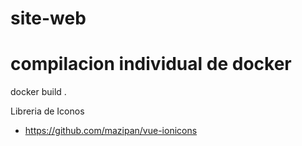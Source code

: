 # site-web

# compilacion individual de docker 
docker build .

Libreria de Iconos
- https://github.com/mazipan/vue-ionicons